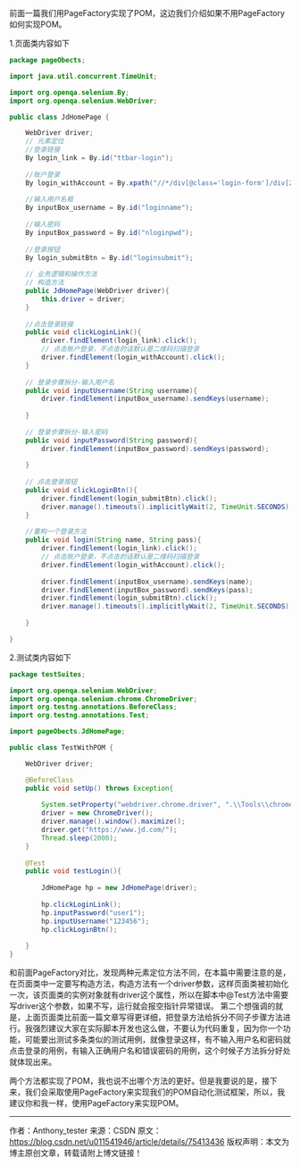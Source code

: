 前面一篇我们用PageFactory实现了POM，这边我们介绍如果不用PageFactory如何实现POM。

1.页面类内容如下
```java
package pageObects;

import java.util.concurrent.TimeUnit;

import org.openqa.selenium.By;
import org.openqa.selenium.WebDriver;

public class JdHomePage {

	WebDriver driver;
	// 元素定位
	//登录链接
	By login_link = By.id("ttbar-login");
   
	//账户登录
	By login_withAccount = By.xpath("//*/div[@class='login-form']/div[2]/a");
	   
	//输入用户名框
	By inputBox_username = By.id("loginname");
	
	//输入密码
	By inputBox_password = By.id("nloginpwd");
	
	//登录按钮
	By login_submitBtn = By.id("loginsubmit");
	
	// 业务逻辑和操作方法
	// 构造方法
	public JdHomePage(WebDriver driver){
		this.driver = driver;
	}
	
	//点击登录链接
	public void clickLoginLink(){
		driver.findElement(login_link).click();
		// 点击账户登录，不点击的话默认是二维码扫描登录
		driver.findElement(login_withAccount).click();
	}
	
	// 登录步骤拆分-输入用户名
	public void inputUsername(String username){
		driver.findElement(inputBox_username).sendKeys(username);
		
	}
	
	// 登录步骤拆分-输入密码
	public void inputPassword(String password){
		driver.findElement(inputBox_password).sendKeys(password);
		
	}
	
	// 点击登录按钮
	public void clickLoginBtn(){
		driver.findElement(login_submitBtn).click();
		driver.manage().timeouts().implicitlyWait(2, TimeUnit.SECONDS);
	}
	
	//重构一个登录方法
	public void login(String name, String pass){
		driver.findElement(login_link).click();
		// 点击账户登录，不点击的话默认是二维码扫描登录
		driver.findElement(login_withAccount).click();
		
		driver.findElement(inputBox_username).sendKeys(name);
		driver.findElement(inputBox_password).sendKeys(pass);
		driver.findElement(login_submitBtn).click();
		driver.manage().timeouts().implicitlyWait(2, TimeUnit.SECONDS);
		
	}

}
```
2.测试类内容如下
```java
package testSuites;

import org.openqa.selenium.WebDriver;
import org.openqa.selenium.chrome.ChromeDriver;
import org.testng.annotations.BeforeClass;
import org.testng.annotations.Test;

import pageObects.JdHomePage;

public class TestWithPOM {

	WebDriver driver;

	@BeforeClass
	public void setUp() throws Exception{
		
		System.setProperty("webdriver.chrome.driver", ".\\Tools\\chromedriver.exe");  
	    driver = new ChromeDriver();  
	    driver.manage().window().maximize();  
	    driver.get("https://www.jd.com/");  
	    Thread.sleep(2000);  
	}
	
	@Test
	public void testLogin(){
		
		JdHomePage hp = new JdHomePage(driver);
		
		hp.clickLoginLink();
		hp.inputPassword("user1");
		hp.inputUsername("123456");
		hp.clickLoginBtn();
		
	}
}
```
和前面PageFactory对比，发现两种元素定位方法不同，在本篇中需要注意的是，在页面类中一定要写构造方法，构造方法有一个driver参数，这样页面类被初始化一次，该页面类的实例对象就有driver这个属性，所以在脚本中@Test方法中需要写driver这个参数，如果不写，运行就会报空指针异常错误。
第二个想强调的就是，上面页面类比前面一篇文章写得更详细，把登录方法给拆分不同子步骤方法进行。我强烈建议大家在实际脚本开发也这么做，不要认为代码重复，因为你一个功能，可能要出测试多条类似的测试用例，就像登录这样，有不输入用户名和密码就点击登录的用例，有输入正确用户名和错误密码的用例，这个时候子方法拆分好处就体现出来。

两个方法都实现了POM，我也说不出哪个方法的更好。但是我要说的是，接下来，我们会采取使用PageFactory来实现我们的POM自动化测试框架，所以，我建议你和我一样，使用PageFactory来实现POM。

---------------------
作者：Anthony_tester 
来源：CSDN 
原文：https://blog.csdn.net/u011541946/article/details/75413436 
版权声明：本文为博主原创文章，转载请附上博文链接！